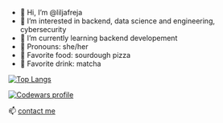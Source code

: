 - 👋 Hi, I’m @liljafreja
- 👀 I’m interested in backend, data science and engineering, cybersecurity
- 🌱 I’m currently learning backend developement
- 🌸 Pronouns: she/her
- 🍕 Favorite food: sourdough pizza
- 🍵 Favorite drink: matcha


[![Top Langs](https://github-readme-stats.vercel.app/api/top-langs/?username=liljafreja&layout=compact&exclude_repo=liljafreja.github.io&langs_count=10)](https://github.com/liljafreja/github-readme-stats)

[![Codewars profile](https://www.codewars.com/users/liljafreja/badges/large)](https://www.codewars.com/users/liljafreja)

📫 [contact me](https://www.linkedin.com/in/liljafreja/)
<!---
liljafreja/liljafreja is a ✨ special ✨ repository because its `README.md` (this file) appears on your GitHub profile.
You can click the Preview link to take a look at your changes.
--->
